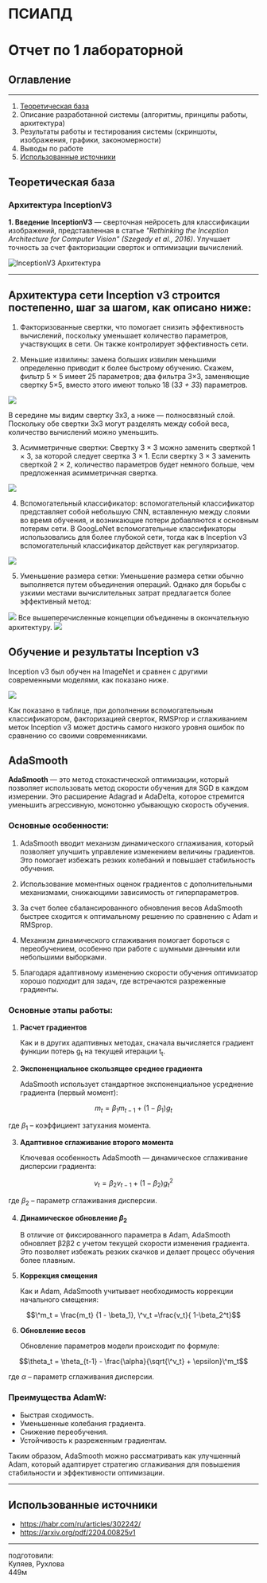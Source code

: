 # ПСИАПД
# Отчет по 1 лабораторной

## Оглавление

---
1. [Теоретическая база](#теоретическая-база)
2. Описание разработанной системы (алгоритмы, принципы работы, архитектура)
3. Результаты работы и тестирования системы (скриншоты, изображения, графики, закономерности)
4. Выводы по работе
5. [Использованные источники](#Использованные-источники)

## Теоретическая база
### Архитектура InceptionV3

**1. Введение**
**InceptionV3** — сверточная нейросеть для классификации изображений, представленная в статье *"Rethinking the Inception Architecture for Computer Vision" (Szegedy et al., 2016)*. Улучшает точность за счет факторизации сверток и оптимизации вычислений.

![InceptionV3 Архитектура](https://habrastorage.org/r/w1560/files/84d/8a8/0a2/84d8a80a299e440c9f1892485c2e0803.png)  

---

## Архитектура сети Inception v3 строится постепенно, шаг за шагом, как описано ниже:

1. Факторизованные свертки, что помогает снизить эффективность вычислений, поскольку уменьшает количество параметров, участвующих в сети. Он также контролирует эффективность сети.

2. Меньшие извилины: замена больших извилин меньшими определенно приводит к более быстрому обучению. Скажем, фильтр 5 × 5 имеет 25 параметров; два фильтра 3×3, заменяющие свертку 5×5, вместо этого имеют только 18 (3*3 + 3*3) параметров.

![](https://ru.linux-console.net/common-images/popular-deep-learning-architectures-resnet-inceptionv3-squeezenet/aUr-1L-cLAjz_rv6uOTxDD77ezXUJ9Brbf_4-wdKE-FztMeH-oYr2Y_-zV49i2Ty1dk33qOJuj8PSXiUvvJrCVA6dHeV1HW_Xb9iQyh5oPiUAd1Y-z01jCWp)

В середине мы видим свертку 3х3, а ниже — полносвязный слой. Поскольку обе свертки 3x3 могут разделять между собой веса, количество вычислений можно уменьшить.

3. Асимметричные свертки: Свертку 3 × 3 можно заменить сверткой 1 × 3, за которой следует свертка 3 × 1. Если свертку 3 × 3 заменить сверткой 2 × 2, количество параметров будет немного больше, чем предложенная асимметричная свертка.

![](https://ru.linux-console.net/common-images/popular-deep-learning-architectures-resnet-inceptionv3-squeezenet/image-8.png)

4. Вспомогательный классификатор: вспомогательный классификатор представляет собой небольшую CNN, вставленную между слоями во время обучения, и возникающие потери добавляются к основным потерям сети. В GoogLeNet вспомогательные классификаторы использовались для более глубокой сети, тогда как в Inception v3 вспомогательный классификатор действует как регуляризатор.

![](https://ru.linux-console.net/common-images/popular-deep-learning-architectures-resnet-inceptionv3-squeezenet/fGeYgLGnVzpmjMirbfVDkjpfwOX4wjCXEZc2YNmjrs8o24nzCmhO_OlejGpbEEzE9AlyZsJyc03iIfyHkSbvjbnAJMk1Q4cUqzy9KGCYyE8qyqq-Y8Z7xr_w)

5. Уменьшение размера сетки: Уменьшение размера сетки обычно выполняется путем объединения операций. Однако для борьбы с узкими местами вычислительных затрат предлагается более эффективный метод:

![](https://ru.linux-console.net/common-images/popular-deep-learning-architectures-resnet-inceptionv3-squeezenet/MCqdi4PPKaYV43T4mm0yS6tu1XqjM0wWfqtplEe7GSKkPBAQ0L8wZmGd9nVmYxSrn4uDAAO0WhqVjUUYEJGUiz68y-A52RsMWcy8Y58IIywrJbmcSFgwn7YU)
Все вышеперечисленные концепции объединены в окончательную архитектуру.
![](https://ru.linux-console.net/common-images/popular-deep-learning-architectures-resnet-inceptionv3-squeezenet/jUYIO5_eq0hUmiBNbagOFb84C8Y9GxeedGUYNd-LIbhAlpW-1o8xSeNypMnbD6p-XsrAQvup3FeWXrAoZig7l7Y9WIK3uDHooEMEKiNNQ2qt0PfA4Zfsyltn)

## Обучение и результаты Inception v3
Inception v3 был обучен на ImageNet и сравнен с другими современными моделями, как показано ниже.

![](https://ru.linux-console.net/common-images/popular-deep-learning-architectures-resnet-inceptionv3-squeezenet/Y7GF27r8Iu-d0DmhAWKR_b_MCRP0mN9hx-oEGuxrlJup9W2NpoyofrcRgTEFG_DYamlNtXeEL5lHibW7N9NQXd4uP7ql-PLgtn1fmaJJ98bBTUEqxGYLf9bZ)

Как показано в таблице, при дополнении вспомогательным классификатором, факторизацией сверток, RMSProp и сглаживанием меток Inception v3 может достичь самого низкого уровня ошибок по сравнению со своими современниками.

## AdaSmooth

**AdaSmooth** — это метод стохастической оптимизации, который позволяет использовать метод скорости обучения для SGD в каждом измерении. Это расширение Adagrad и AdaDelta, которое стремится уменьшить агрессивную, монотонно убывающую скорость обучения.


### Основные особенности:

1. AdaSmooth вводит механизм динамического сглаживания, который позволяет улучшить управление изменением величины градиентов. Это помогает избежать резких колебаний и повышает стабильность обучения.

2. Использование моментных оценок градиентов с дополнительными механизмами, снижающими зависимость от гиперпараметров.

3. За счет более сбалансированного обновления весов AdaSmooth быстрее сходится к оптимальному решению по сравнению с Adam и RMSprop.

4. Механизм динамического сглаживания помогает бороться с переобучением, особенно при работе с шумными данными или небольшими выборками.

5. Благодаря адаптивному изменению скорости обучения оптимизатор хорошо подходит для задач, где встречаются разреженные градиенты.

### Основные этапы работы:

1. **Расчет градиентов**

   Как и в других адаптивных методах, сначала вычисляется градиент функции потерь g<sub>t</sub> на текущей итерации t<sub>t</sub>.

2. **Экспоненциальное скользящее среднее градиента** 

   AdaSmooth использует стандартное экспоненциальное усреднение градиента (первый момент):
```math
m_t = \beta_1m_{t-1} + (1-\beta_1)g_t
```	
где $\beta_1$ – коэффициент затухания момента.

3. **Адаптивное сглаживание второго момента** 

   Ключевая особенность AdaSmooth — динамическое сглаживание дисперсии градиента:
```math
v_t = \beta_2v_{t-1} + (1-\beta_2)g_t^2
```	
где $\beta_2$ – параметр сглаживания дисперсии.

4. **Динамическое обновление $\beta_2$**

    В отличие от фиксированного параметра в Adam, AdaSmooth обновляет β2β2​ с учетом текущей скорости изменения градиента. Это позволяет избежать резких скачков и делает процесс обучения более плавным.

5. **Коррекция смещения**

    Как и Adam, AdaSmooth учитывает необходимость коррекции начального смещения:
```math
\^m_t = \frac{m_t} {1 - \beta_1},  \^v_t =\frac{v_t}{ 1-\beta_2^t}
```	
6. **Обновление весов**

    Обновление параметров модели происходит по формуле:
```math
\theta_t = \theta_{t-1} -  \frac{\alpha}{\sqrt{\^v_t} + \epsilon}\^m_t
```    
где $\alpha$ – параметр сглаживания дисперсии.

### Преимущества AdamW:
- Быстрая сходимость.
- Уменьшенные колебания градиента.
- Снижение переобучения.
- Устойчивость к разреженным градиентам.

Таким образом, AdaSmooth можно рассматривать как улучшенный Adam, который адаптирует стратегию сглаживания для повышения стабильности и эффективности оптимизации.

---

## Использованные источники
- https://habr.com/ru/articles/302242/
- https://arxiv.org/pdf/2204.00825v1

---
подготовили:  
Куляев, Рухлова  
449м
